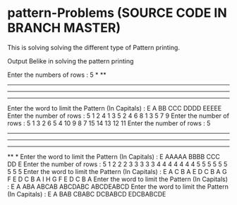 # pattern-Problems    (SOURCE CODE IN BRANCH MASTER)
This is solving solving the different type of Pattern printing.

Output Belike in solving the pattern printing


Enter the numbers of rows : 
5
*
**
***
****
*****
Enter the word to limit the Pattern (In Capitals) :
E
A
BB
CCC
DDDD
EEEEE
Enter the number of rows : 
5
1 
2 4 
1 3 5
2 4 6 8
1 3 5 7 9 
Enter the number of rows :
5
1 
3 2
6 5 4 
10 9 8 7
15 14 13 12 11
Enter the number of rows : 
5
*****
****
***
**
*
Enter the word to limit the Pattern (In Capitals) :
E
AAAAA
BBBB
CCC
DD
E
Enter the number of rows :
5
        1 
      2 2 2
    3 3 3 3 3
  4 4 4 4 4 4 4
5 5 5 5 5 5 5 5 5 
Enter the word to limit the Pattern (In Capitals) :
E
        A 
      C B A
    E D C B A 
  G F E D C B A 
I H G F E D C B A 
Enter the word to limit the Pattern (In Capitals) :
E
    A
   ABA
  ABCAB
 ABCDABC
ABCDEABCD
Enter the word to limit the Pattern (In Capitals) :
E
    A
   BAB
  CBABC
 DCBABCD
EDCBABCDE

